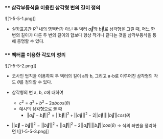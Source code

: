 ### ** 삼각부등식을 이용한 삼각형 변의 길이 정의
![[1-5-5-1.png]] 
- 실좌표공간 $R^n$ 내의 영벡터가 아닌 두 벡터 $\vec{a}$와 $\vec{b}$로 삼각형을 그릴 때, 어느 한 변의 길이가 다른 두 변의 길이의 합보다 항상 작거나 같다는 것을 삼각부등식을 통해 증명할 수 있다.

### ** 벡터를 이용한 각도의 정의
![[1-5-5-2.png]]

- 코사인 법칙을 이용하여 두 벡터의 길이 a와 b, 그리고 a-b로 이루어진 삼각형의 각도 $\theta$를 정의할 수 있다.
- 삼각형의 변 a, b, c에 대하여 
	- $c^2 = a^2 + b^2 - 2abcos(\theta)$ 
	- 예시의 삼각형으로 볼 때
		- $||\vec{a}-\vec{b}||^2 = ||\vec{b}||^2 + ||\vec{a}||^2 - 2||\vec{a}||||\vec{b}||cos(\theta)$

- $||\vec{a}-\vec{b}||^2 = ||\vec{b}||^2 + ||\vec{a}||^2 - 2||\vec{a}||||\vec{b}||cos(\theta)$
	-> 식의 좌변을 정리하면
![[1-5-5-3.png]]
